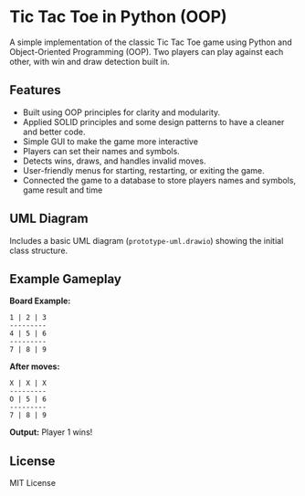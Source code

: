 # Tic Tac Toe in Python (OOP)

A simple implementation of the classic Tic Tac Toe game using Python and Object-Oriented Programming (OOP). Two players can play against each other, with win and draw detection built in.

## Features
- Built using OOP principles for clarity and modularity.
- Applied SOLID principles and some design patterns to have a cleaner and better code.
- Simple GUI to make the game more interactive
- Players can set their names and symbols.
- Detects wins, draws, and handles invalid moves.
- User-friendly menus for starting, restarting, or exiting the game.
- Connected the game to a database to store players names and symbols, game result and time

## UML Diagram
Includes a basic UML diagram (`prototype-uml.drawio`) showing the initial class structure.

## Example Gameplay

**Board Example:**
```
1 | 2 | 3
---------
4 | 5 | 6
---------
7 | 8 | 9
```
**After moves:**
```
X | X | X
---------
O | 5 | 6
---------
7 | 8 | 9
```
**Output:** Player 1 wins!

## License
MIT License
